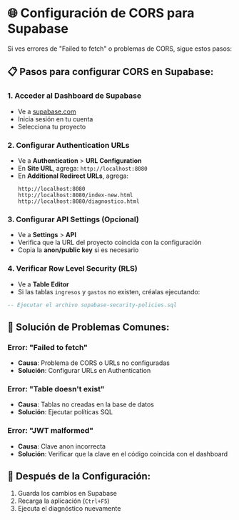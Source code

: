 # 🌐 Configuración de CORS para Supabase

Si ves errores de "Failed to fetch" o problemas de CORS, sigue estos pasos:

## 📋 Pasos para configurar CORS en Supabase:

### 1. **Acceder al Dashboard de Supabase**
   - Ve a [supabase.com](https://supabase.com)
   - Inicia sesión en tu cuenta
   - Selecciona tu proyecto

### 2. **Configurar Authentication URLs**
   - Ve a **Authentication** > **URL Configuration**
   - En **Site URL**, agrega: `http://localhost:8080`
   - En **Additional Redirect URLs**, agrega:
     ```
     http://localhost:8080
     http://localhost:8080/index-new.html
     http://localhost:8080/diagnostico.html
     ```

### 3. **Configurar API Settings (Opcional)**
   - Ve a **Settings** > **API**
   - Verifica que la URL del proyecto coincida con la configuración
   - Copia la **anon/public key** si es necesario

### 4. **Verificar Row Level Security (RLS)**
   - Ve a **Table Editor**
   - Si las tablas `ingresos` y `gastos` no existen, créalas ejecutando:
   ```sql
   -- Ejecutar el archivo supabase-security-policies.sql
   ```

## 🔧 Solución de Problemas Comunes:

### Error: "Failed to fetch"
- **Causa**: Problema de CORS o URLs no configuradas
- **Solución**: Configurar URLs en Authentication

### Error: "Table doesn't exist"
- **Causa**: Tablas no creadas en la base de datos
- **Solución**: Ejecutar políticas SQL

### Error: "JWT malformed"
- **Causa**: Clave anon incorrecta
- **Solución**: Verificar que la clave en el código coincida con el dashboard

## 🚀 Después de la Configuración:
1. Guarda los cambios en Supabase
2. Recarga la aplicación (`Ctrl+F5`)
3. Ejecuta el diagnóstico nuevamente
